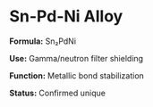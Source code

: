# Sn-Pd-Ni Alloy
**Formula:** Sn₂PdNi

**Use:** Gamma/neutron filter shielding

**Function:** Metallic bond stabilization

**Status:** Confirmed unique
